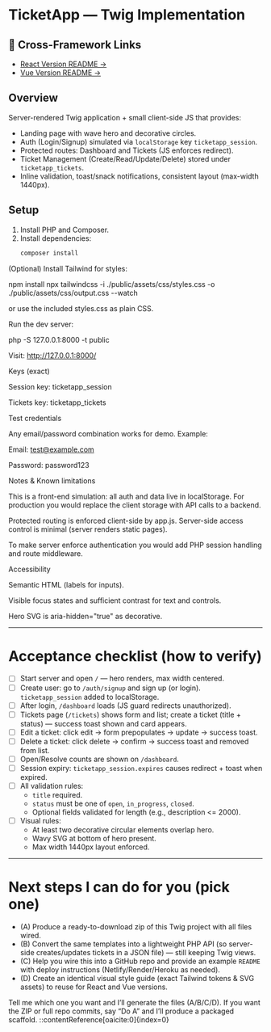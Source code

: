 # TicketApp — Twig Implementation

## 🔗 Cross-Framework Links

* [React Version README → ](https://github.com/Holupeter/React-ticketapp/blob/main/README.md)
* [Vue Version README → ](https://github.com/Holupeter/ticketapp-twig/blob/main/README.md)

## Overview
Server-rendered Twig application + small client-side JS that provides:
- Landing page with wave hero and decorative circles.
- Auth (Login/Signup) simulated via `localStorage` key `ticketapp_session`.
- Protected routes: Dashboard and Tickets (JS enforces redirect).
- Ticket Management (Create/Read/Update/Delete) stored under `ticketapp_tickets`.
- Inline validation, toast/snack notifications, consistent layout (max-width 1440px).

## Setup
1. Install PHP and Composer.
2. Install dependencies:
   ```bash
   composer install


(Optional) Install Tailwind for styles:

npm install
npx tailwindcss -i ./public/assets/css/styles.css -o ./public/assets/css/output.css --watch


or use the included styles.css as plain CSS.

Run the dev server:

php -S 127.0.0.1:8000 -t public


Visit: http://127.0.0.1:8000/

Keys (exact)

Session key: ticketapp_session

Tickets key: ticketapp_tickets

Test credentials

Any email/password combination works for demo. Example:

Email: test@example.com

Password: password123

Notes & Known limitations

This is a front-end simulation: all auth and data live in localStorage. For production you would replace the client storage with API calls to a backend.

Protected routing is enforced client-side by app.js. Server-side access control is minimal (server renders static pages).

To make server enforce authentication you would add PHP session handling and route middleware.

Accessibility

Semantic HTML (labels for inputs).

Visible focus states and sufficient contrast for text and controls.

Hero SVG is aria-hidden="true" as decorative.


---

# Acceptance checklist (how to verify)
- [ ] Start server and open `/` — hero renders, max width centered.
- [ ] Create user: go to `/auth/signup` and sign up (or login). `ticketapp_session` added to localStorage.
- [ ] After login, `/dashboard` loads (JS guard redirects unauthorized).
- [ ] Tickets page (`/tickets`) shows form and list; create a ticket (title + status) — success toast shown and card appears.
- [ ] Edit a ticket: click edit -> form prepopulates -> update -> success toast.
- [ ] Delete a ticket: click delete -> confirm -> success toast and removed from list.
- [ ] Open/Resolve counts are shown on `/dashboard`.
- [ ] Session expiry: `ticketapp_session.expires` causes redirect + toast when expired.
- [ ] All validation rules:
  - `title` required.
  - `status` must be one of `open`, `in_progress`, `closed`.
  - Optional fields validated for length (e.g., description <= 2000).
- [ ] Visual rules:
  - At least two decorative circular elements overlap hero.
  - Wavy SVG at bottom of hero present.
  - Max width 1440px layout enforced.

---

# Next steps I can do for you (pick one)
- (A) Produce a ready-to-download zip of this Twig project with all files wired.
- (B) Convert the same templates into a lightweight PHP API (so server-side creates/updates tickets in a JSON file) — still keeping Twig views.
- (C) Help you wire this into a GitHub repo and provide an example `README` with deploy instructions (Netlify/Render/Heroku as needed).
- (D) Create an identical visual style guide (exact Tailwind tokens & SVG assets) to reuse for React and Vue versions.

Tell me which one you want and I’ll generate the files (A/B/C/D). If you want the ZIP or full repo commits, say “Do A” and I’ll produce a packaged scaffold.
::contentReference[oaicite:0]{index=0}
